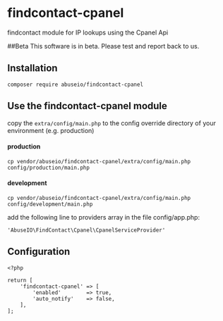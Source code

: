 # findcontact-cpanel
findcontact module for IP lookups using the Cpanel Api

##Beta
This software is in beta. Please test and report back to us.

## Installation
    
    composer require abuseio/findcontact-cpanel
     
## Use the findcontact-cpanel module
copy the ```extra/config/main.php``` to the config override directory of your environment (e.g. production)

#### production

    cp vendor/abuseio/findcontact-cpanel/extra/config/main.php config/production/main.php
    
#### development

    cp vendor/abuseio/findcontact-cpanel/extra/config/main.php config/development/main.php
    
add the following line to providers array in the file config/app.php:

    'AbuseIO\FindContact\Cpanel\CpanelServiceProvider'
    
## Configuration
    
    <?php
    
    return [
        'findcontact-cpanel' => [           
            'enabled'        => true,
            'auto_notify'    => false,
        ],
    ];

